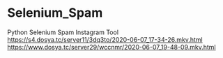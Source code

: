 # Selenium_Spam
Python Selenium Spam Instagram Tool
https://s4.dosya.tc/server11/3dq3to/2020-06-07_17-34-26.mkv.html
https://www.dosya.tc/server29/wccnmr/2020-06-07_19-48-09.mkv.html
